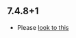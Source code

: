 ## 7.4.8+1

- Please [look to this](https://dooboolab.github.io/flutter_sound/book/CHANGELOG.html)

